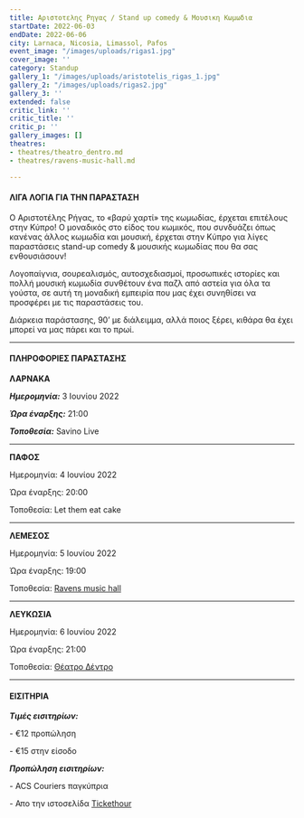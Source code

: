 ```yaml
---
title: Αριστοτελης Ρηγας / Stand up comedy & Μουσικη Κωμωδια
startDate: 2022-06-03
endDate: 2022-06-06
city: Larnaca, Nicosia, Limassol, Pafos
event_image: "/images/uploads/rigas1.jpg"
cover_image: ''
category: Standup
gallery_1: "/images/uploads/aristotelis_rigas_1.jpg"
gallery_2: "/images/uploads/rigas2.jpg"
gallery_3: ''
extended: false
critic_link: ''
critic_title: ''
critic_p: ''
gallery_images: []
theatres:
- theatres/theatro_dentro.md
- theatres/ravens-music-hall.md

---
```

#### ΛΙΓΑ ΛΟΓΙΑ ΓΙΑ ΤΗΝ ΠΑΡΑΣΤΑΣΗ

Ο Αριστοτέλης Ρήγας, το «βαρύ χαρτί» της κωμωδίας, έρχεται επιτέλους στην Κύπρο! Ο μοναδικός στο είδος του κωμικός, που συνδυάζει όπως κανένας άλλος κωμωδία και μουσική, έρχεται στην Κύπρο για λίγες παραστάσεις stand-up comedy & μουσικής κωμωδίας που θα σας ενθουσιάσουν!

Λογοπαίγνια, σουρεαλισμός, αυτοσχεδιασμοί, προσωπικές ιστορίες και πολλή μουσική κωμωδία συνθέτουν ένα παζλ από αστεία για όλα τα γούστα, σε αυτή τη μοναδική εμπειρία που μας έχει συνηθίσει να προσφέρει με τις παραστάσεις του.

Διάρκεια παράστασης, 90’ με διάλειμμα, αλλά ποιος ξέρει, κιθάρα θα έχει μπορεί να μας πάρει και το πρωί.

***

#### ΠΛΗΡΟΦΟΡΙΕΣ ΠΑΡΑΣΤΑΣΗΣ

**ΛΑΡΝΑΚΑ**

**_Ημερομηνία:_** 3 Ιουνίου 2022

**_Ώρα έναρξης:_** 21:00

**_Τοποθεσία:_** Savino Live

***

**ΠΑΦΟΣ**

Ημερομηνία: 4 Ιουνίου 2022

Ώρα έναρξης: 20:00

Τοποθεσία: Let them eat cake

***

**ΛΕΜΕΣΟΣ**

Ημερομηνία: 5 Ιουνίου 2022

Ώρα έναρξης: 19:00

Τοποθεσία: [Ravens music hall]( "?#map")

***

**ΛΕΥΚΩΣΙΑ**

Ημερομηνία: 6 Ιουνίου 2022

Ώρα έναρξης: 21:00

Τοποθεσία: [Θέατρο Δέντρο](?#map)

***

#### ΕΙΣΙΤΗΡΙΑ

**_Τιμές εισιτηρίων:_**

\- €12 προπώληση

\- €15 στην είσοδο

**_Προπώληση εισιτηρίων:_**

\- ACS Couriers παγκύπρια

\- Απο την ιστοσελίδα [Tickethour](https://shop.tickethour.com/ticketmaster_se_3685.html "Tickethour")